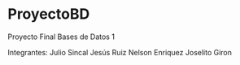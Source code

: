 # ProyectoBD
Proyecto Final Bases de Datos 1

Integrantes:
Julio Sincal 
Jesús Ruiz
Nelson Enriquez
Joselito Giron

